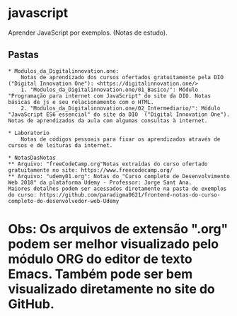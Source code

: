 # javascript
Aprender JavaScript por exemplos. (Notas de estudo).

## Pastas
	* Modulos_da_Digitalinnovation.one:
		Notas de aprendizado dos cursos ofertados gratuitamente pela DIO ("Digital Innovation One"): <https://digitalinnovation.one/>
		1. "Modulos_da_Digitalinnovation.one/01_Basico/": Módulo "Programação para internet com JavaScript" do site da DIO. Notas básicas de js e seu relacionamento com o HTML.
		2. "Modulos_da_Digitalinnovation.one/02_Intermediario/": Módulo "JavaScript ES6 essencial" do site da DIO  ("Digital Innovation One").  Notas de aprendizados da aula com algumas consultas à internet.
		
	* Laboratorio
		Notas de códigos pessoais para fixar os aprendizados através de cursos e de leituras da internet.		

	* NotasDasNotas
	** Arquivo: "freeCodeCamp.org"Notas extraídas do curso ofertado gratuitamente no site: https://www.freecodecamp.org/
	** Arquivo: "udemy01.org": Notas do "Curso completo de Desenvolvimento Web 2018" da plataforma Udemy - Professor: Jorge Sant Ana. 		Maiores detalhes podem ser acessados diretamente na pasta de exemplos do curso: https://github.com/paradigma0621/frontend-notas-do-curso-completo-do-desenvolvedor-web-Udemy

# Obs: Os arquivos de extensão ".org" podem ser melhor visualizado pelo módulo ORG do editor de texto Emacs. Também pode ser bem visualizado diretamente no site do GitHub.

